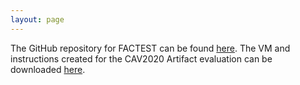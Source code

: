 ```yaml
---
layout: page
---
```


The GitHub repository for FACTEST can be found [here](https://github.com/kmmille/FACTEST). The VM and instructions created for the CAV2020 Artifact evaluation can be downloaded [here](https://uofi.app.box.com/v/FACTESTInstructions).
